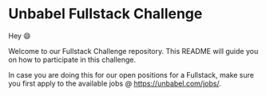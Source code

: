 # Unbabel Fullstack Challenge

Hey :smile:

Welcome to our Fullstack Challenge repository. This README will guide you on how to participate in this challenge.

In case you are doing this for our open positions for a Fullstack, make sure you first apply to the available jobs @ https://unbabel.com/jobs/.

